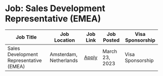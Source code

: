 # Job: Sales Development Representative (EMEA)

| Job Title | Job Location | Job Link | Job Posted | Visa Sponsorship |
| --- | --- | --- | --- | --- |
| Sales Development Representative (EMEA) | Amsterdam, Netherlands | [Apply](https://getstream.io/careers/job/5518445003/) | March 23, 2023 | Visa Sponsorship |
